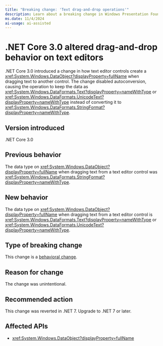 ```yaml
---
title: "Breaking change: 'Text drag-and-drop operations'"
description: Learn about a breaking change in Windows Presentation Foundation (WPF) and .NET Core 3.0. Drag-and-drop behavior changed when dragging text from a text editor control.
ms.date: 11/4/2024
ai-usage: ai-assisted
---
```


# .NET Core 3.0 altered drag-and-drop behavior on text editors

.NET Core 3.0 introduced a change in how text editor controls create a <xref:System.Windows.DataObject?displayProperty=fullName> when dragging text to another control. The change disabled autoconversion, causing the operation to keep the data as <xref:System.Windows.DataFormats.Text?displayProperty=nameWithType> or <xref:System.Windows.DataFormats.UnicodeText?displayProperty=nameWithType> instead of converting it to <xref:System.Windows.DataFormats.StringFormat?displayProperty=nameWithType>.

## Version introduced

.NET Core 3.0

## Previous behavior

The data type on <xref:System.Windows.DataObject?displayProperty=fullName> when dragging text from a text editor control was <xref:System.Windows.DataFormats.StringFormat?displayProperty=nameWithType>.

## New behavior

The data type on <xref:System.Windows.DataObject?displayProperty=fullName> when dragging text from a text editor control is <xref:System.Windows.DataFormats.Text?displayProperty=nameWithType> or <xref:System.Windows.DataFormats.UnicodeText?displayProperty=nameWithType>.

## Type of breaking change

This change is a [behavioral change](../../categories.md#behavioral-change).

## Reason for change

The change was unintentional.

## Recommended action

This change was reverted in .NET 7. Upgrade to .NET 7 or later.

## Affected APIs

- <xref:System.Windows.DataObject?displayProperty=fullName>
